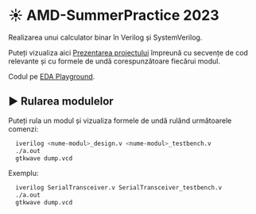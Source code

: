 # ☀️ AMD-SummerPractice 2023

Realizarea unui calculator binar în Verilog și SystemVerilog.

Puteți vizualiza aici [Prezentarea proiectului](https://github.com/alinaduca/AMD-SummerPractice/blob/main/Presentation.pdf) împreună cu secvențe de cod relevante și cu formele de undă corespunzătoare fiecărui modul.

Codul pe [EDA Playground](https://edaplayground.com/x/cHHD).

## ▶️ Rularea modulelor

Puteți rula un modul și vizualiza formele de undă rulând următoarele comenzi:

```bash
  iverilog <nume-modul>_design.v <nume-modul>_testbench.v
  ./a.out
  gtkwave dump.vcd
```
Exemplu:

```bash
  iverilog SerialTransceiver.v SerialTransceiver_testbench.v
  ./a.out
  gtkwave dump.vcd
```
